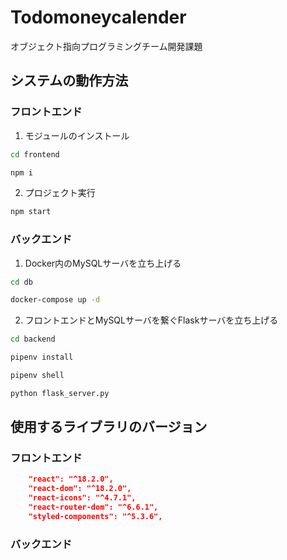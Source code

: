 # Todomoneycalender
オブジェクト指向プログラミングチーム開発課題

## システムの動作方法
### フロントエンド
1. モジュールのインストール
```bash
cd frontend

npm i
```
2. プロジェクト実行
```bash
npm start
```

### バックエンド
1. Docker内のMySQLサーバを立ち上げる
```bash
cd db

docker-compose up -d
```
2. フロントエンドとMySQLサーバを繋ぐFlaskサーバを立ち上げる
```bash
cd backend

pipenv install

pipenv shell

python flask_server.py
```

## 使⽤するライブラリのバージョン
### フロントエンド
```json
    "react": "^18.2.0",
    "react-dom": "^18.2.0",
    "react-icons": "^4.7.1",
    "react-router-dom": "^6.6.1",
    "styled-components": "^5.3.6",
```
### バックエンド

